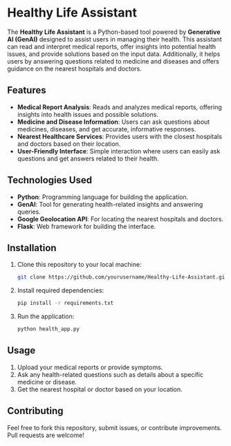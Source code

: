 # Healthy Life Assistant

The **Healthy Life Assistant** is a Python-based tool powered by **Generative AI (GenAI)** designed to assist users in managing their health. This assistant can read and interpret medical reports, offer insights into potential health issues, and provide solutions based on the input data. Additionally, it helps users by answering questions related to medicine and diseases and offers guidance on the nearest hospitals and doctors.

## Features

- **Medical Report Analysis**: Reads and analyzes medical reports, offering insights into health issues and possible solutions.
- **Medicine and Disease Information**: Users can ask questions about medicines, diseases, and get accurate, informative responses.
- **Nearest Healthcare Services**: Provides users with the closest hospitals and doctors based on their location.
- **User-Friendly Interface**: Simple interaction where users can easily ask questions and get answers related to their health.

## Technologies Used

- **Python**: Programming language for building the application.
- **GenAI**: Tool for generating health-related insights and answering queries.
- **Google Geolocation API**: For locating the nearest hospitals and doctors.
- **Flask**: Web framework for building the interface.

## Installation

1. Clone this repository to your local machine:
   ```bash
   git clone https://github.com/yourusername/Healthy-Life-Assistant.git

2. Install required dependencies:
   ```bash
   pip install -r requirements.txt

3. Run the application:
   ```bash
   python health_app.py

## Usage

1. Upload your medical reports or provide symptoms.
2. Ask any health-related questions such as details about a specific medicine or disease.
3. Get the nearest hospital or doctor based on your location.

## Contributing

Feel free to fork this repository, submit issues, or contribute improvements. Pull requests are welcome!
